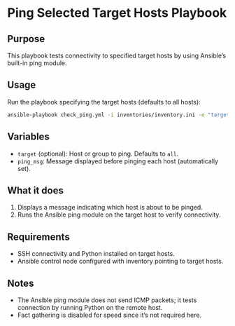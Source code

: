 # Ping Selected Target Hosts Playbook

## Purpose

This playbook tests connectivity to specified target hosts by using Ansible’s built-in ping module.

## Usage

Run the playbook specifying the target hosts (defaults to all hosts):

```bash
ansible-playbook check_ping.yml -i inventories/inventory.ini -e "target=your_target_group"
```

## Variables

* `target` (optional): Host or group to ping. Defaults to `all`.
* `ping_msg`: Message displayed before pinging each host (automatically set).

## What it does

1. Displays a message indicating which host is about to be pinged.
2. Runs the Ansible ping module on the target host to verify connectivity.

## Requirements

* SSH connectivity and Python installed on target hosts.
* Ansible control node configured with inventory pointing to target hosts.

## Notes

* The Ansible ping module does not send ICMP packets; it tests connection by running Python on the remote host.
* Fact gathering is disabled for speed since it’s not required here.
